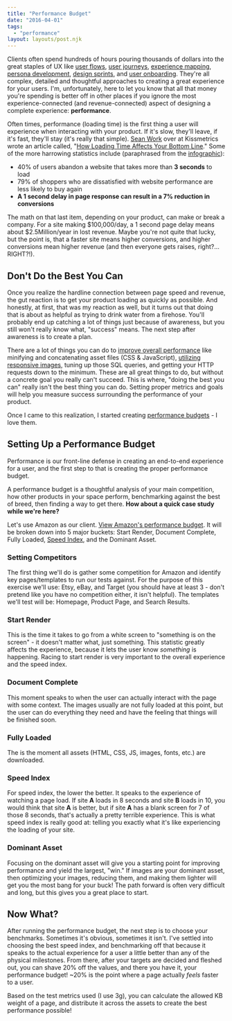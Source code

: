 ```yaml
---
title: "Performance Budget"
date: "2016-04-01"
tags:
  - "performance"
layout: layouts/post.njk
---
```


Clients often spend hundreds of hours pouring thousands of dollars into the great staples of UX like [user flows](http://conversionxl.com/how-to-design-user-flow/), [user journeys](http://theuxreview.co.uk/user-journeys-beginners-guide/), [experience mapping](http://adaptivepath.org/ideas/the-anatomy-of-an-experience-map/), [persona development](http://knowledge.hubspot.com/contacts-user-guide-v2/how-to-create-personas), [design sprints](http://www.gv.com/sprint/), and [user onboarding](https://www.useronboard.com/). They're all complex, detailed and thoughtful approaches to creating a great experience for your users. I'm, unfortunately, here to let you know that all that money you're spending is better off in other places if you ignore the most experience-connected (and revenue-connected) aspect of designing a complete experience: **performance**.

Often times, performance (loading time) is the first thing a user will experience when interacting with your product. If it's slow, they'll leave, if it's fast, they'll stay (it's really that simple). [Sean Work](http://twitter.com/seanvwork) over at Kissmetrics wrote an article called, "[How Loading Time Affects Your Bottom Line](https://blog.kissmetrics.com/loading-time/)." Some of the more harrowing statistics include (paraphrased from the [infographic](https://blog.kissmetrics.com/loading-time/?wide=1)):

- 40% of users abandon a website that takes more than **3 seconds** to load
- 79% of shoppers who are dissatisfied with website performance are less likely to buy again
- **A 1 second delay in page response can result in a 7% reduction in conversions**

The math on that last item, depending on your product, can make or break a company. For a site making $100,000/day, a 1 second page delay means about $2.5Million/year in lost revenue. Maybe you're not quite that lucky, but the point is, that a faster site means higher conversions, and higher conversions mean higher revenue (and then everyone gets raises, right?... RIGHT?!).

## Don't Do the Best You Can

Once you realize the hardline connection between page speed and revenue, the gut reaction is to get your product loading as quickly as possible. And honestly, at first, that was my reaction as well, but it turns out that doing that is about as helpful as trying to drink water from a firehose. You'll probably end up catching a lot of things just because of awareness, but you still won't really know what, "success" means. The next step after awareness is to create a plan.

There are a lot of things you can do to [improve overall performance](http://www.slideshare.net/csskarma/slow-kinda-sucks) like minifying and concatenating asset files (CSS & JavaScript), [utilizing responsive images](https://www.smashingmagazine.com/2014/05/picturefill-2-0-responsive-images-and-the-perfect-polyfill/), tuning up those SQL queries, and getting your HTTP requests down to the minimum. These are all great things to do, but without a concrete goal you really can't succeed. This is where, "doing the best you can" really isn't the best thing you can do. Setting proper metrics and goals will help you measure success surrounding the performance of your product.

Once I came to this realization, I started creating [performance budgets](https://timkadlec.com/2013/01/setting-a-performance-budget/) - I love them.

## Setting Up a Performance Budget

Performance is our front-line defense in creating an end-to-end experience for a user, and the first step to that is creating the proper performance budget.

A performance budget is a thoughtful analysis of your main competition, how other products in your space perform, benchmarking against the best of breed, then finding a way to get there. **How about a quick case study while we're here?**

Let's use Amazon as our client. [View Amazon's performance budget](https://docs.google.com/spreadsheets/d/1C2xIoEX2LjjoAcZlzL8p5RNqpcZ89NBzkuKzubOOeTQ/edit?usp=sharing). It will be broken down into 5 major buckets: Start Render, Document Complete, Fully Loaded, [Speed Index](https://sites.google.com/a/webpagetest.org/docs/using-webpagetest/metrics/speed-index), and the Dominant Asset.

### Setting Competitors

The first thing we'll do is gather some competition for Amazon and identify key pages/templates to run our tests against. For the purpose of this exercise we'll use: Etsy, eBay, and Target (you should have at least 3 - don't pretend like you have no competition either, it isn't helpful). The templates we'll test will be: Homepage, Product Page, and Search Results.

### Start Render

This is the time it takes to go from a white screen to "something is on the screen" - it doesn't matter what, just something. This statistic greatly affects the experience, because it lets the user know _something_ is happening. Racing to start render is very important to the overall experience and the speed index.

### Document Complete

This moment speaks to when the user can actually interact with the page with some context. The images usually are not fully loaded at this point, but the user can do everything they need and have the feeling that things will be finished soon.

### Fully Loaded

The is the moment all assets (HTML, CSS, JS, images, fonts, etc.) are downloaded.

### Speed Index

For speed index, the lower the better. It speaks to the experience of watching a page load. If site **A** loads in 8 seconds and site **B** loads in 10, you would think that site **A** is better, but if site **A** has a blank screen for 7 of those 8 seconds, that's actually a pretty terrible experience. This is what speed index is really good at: telling you exactly what it's like experiencing the loading of your site.

### Dominant Asset

Focusing on the dominant asset will give you a starting point for improving performance and yield the largest, "win." If images are your dominant asset, then optimizing your images, reducing them, and making them lighter will get you the most bang for your buck! The path forward is often very difficult and long, but this gives you a great place to start.

## Now What?

After running the performance budget, the next step is to choose your benchmarks. Sometimes it's obvious, sometimes it isn't. I've settled into choosing the best speed index, and benchmarking off that because it speaks to the actual experience for a user a little better than any of the physical milestones. From there, after your targets are decided and fleshed out, you can shave 20% off the values, and there you have it, your performance budget! ~20% is the point where a page actually _feels_ faster to a user.

Based on the test metrics used (I use 3g), you can calculate the allowed KB weight of a page, and distribute it across the assets to create the best performance possible!
